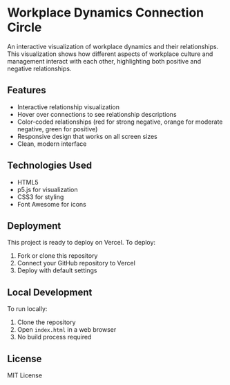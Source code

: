 # Workplace Dynamics Connection Circle

An interactive visualization of workplace dynamics and their relationships. This visualization shows how different aspects of workplace culture and management interact with each other, highlighting both positive and negative relationships.

## Features

-   Interactive relationship visualization
-   Hover over connections to see relationship descriptions
-   Color-coded relationships (red for strong negative, orange for moderate negative, green for positive)
-   Responsive design that works on all screen sizes
-   Clean, modern interface

## Technologies Used

-   HTML5
-   p5.js for visualization
-   CSS3 for styling
-   Font Awesome for icons

## Deployment

This project is ready to deploy on Vercel. To deploy:

1. Fork or clone this repository
2. Connect your GitHub repository to Vercel
3. Deploy with default settings

## Local Development

To run locally:

1. Clone the repository
2. Open `index.html` in a web browser
3. No build process required

## License

MIT License
